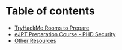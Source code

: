 # Table of contents

* [TryHackMe Rooms to Prepare](README.md)
* [eJPT Preparation Course - PHD Security](ejpt-preparation-course-phd-security.md)
* [Other Resources](other-resources.md)
